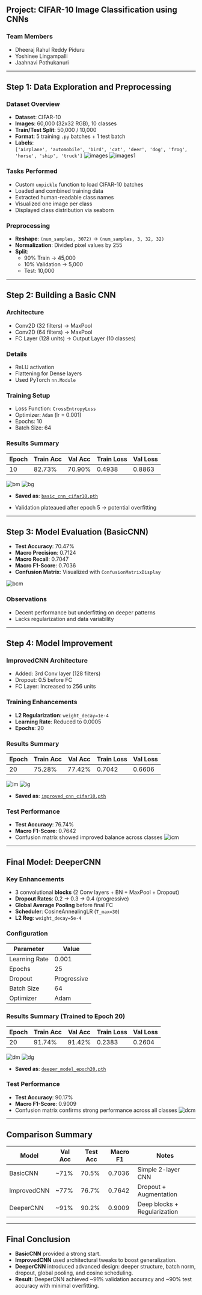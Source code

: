   ## Project: CIFAR-10 Image Classification using CNNs

### **Team Members**
- Dheeraj Rahul Reddy Piduru
- Yoshinee Lingampalli 
- Jaahnavi Pothukanuri

---

## Step 1: Data Exploration and Preprocessing

### Dataset Overview
- **Dataset**: CIFAR-10  
- **Images**: 60,000 (32x32 RGB), 10 classes  
- **Train/Test Split**: 50,000 / 10,000  
- **Format**: 5 training `.py` batches + 1 test batch  
- **Labels**:  
  `['airplane', 'automobile', 'bird', 'cat', 'deer', 'dog', 'frog', 'horse', 'ship', 'truck']`
  ![images](assets/10images.png)
  ![images1](assets/distribution.png)

### Tasks Performed
- Custom `unpickle` function to load CIFAR-10 batches
- Loaded and combined training data
- Extracted human-readable class names
- Visualized one image per class  
- Displayed class distribution via seaborn

### Preprocessing
- **Reshape**: `(num_samples, 3072)` → `(num_samples, 3, 32, 32)`  
- **Normalization**: Divided pixel values by 255  
- **Split**:
  - 90% Train → 45,000  
  - 10% Validation → 5,000  
  - Test: 10,000  

---

## Step 2: Building a Basic CNN

### Architecture
- Conv2D (32 filters) → MaxPool  
- Conv2D (64 filters) → MaxPool  
- FC Layer (128 units) → Output Layer (10 classes)

### Details
- ReLU activation
- Flattening for Dense layers
- Used PyTorch `nn.Module`

### Training Setup
- Loss Function: `CrossEntropyLoss`  
- Optimizer: `Adam` (lr = 0.001)  
- Epochs: 10  
- Batch Size: 64

### Results Summary

| Epoch | Train Acc | Val Acc | Train Loss | Val Loss |
|-------|-----------|---------|------------|----------|
| 10    | 82.73%    | 70.90%  | 0.4938     | 0.8863   |

![bm](assets/bm.png)
![bg](assets/bg.png)
  
- **Saved as**: [`basic_cnn_cifar10.pth`](./assets/basic_cnn_cifar10.pth)

- Validation plateaued after epoch 5 → potential overfitting

---

## Step 3: Model Evaluation (BasicCNN)

- **Test Accuracy**: 70.47%  
- **Macro Precision**: 0.7124  
- **Macro Recall**: 0.7047  
- **Macro F1-Score**: 0.7036  
- **Confusion Matrix**: Visualized with `ConfusionMatrixDisplay`

![bcm](assets/bcm.png)


### Observations
- Decent performance but underfitting on deeper patterns
- Lacks regularization and data variability

---

## Step 4: Model Improvement

### ImprovedCNN Architecture
- Added: 3rd Conv layer (128 filters)
- Dropout: 0.5 before FC
- FC Layer: Increased to 256 units

### Training Enhancements
- **L2 Regularization**: `weight_decay=1e-4`
- **Learning Rate**: Reduced to 0.0005
- **Epochs**: 20

### Results Summary

| Epoch | Train Acc | Val Acc | Train Loss | Val Loss |
|-------|-----------|---------|------------|----------|
| 20    | 75.28%    | 77.42%  | 0.7042     | 0.6606   |

![im](assets/im.png)
![ig](assets/ig.png)

- **Saved as**: [`improved_cnn_cifar10.pth`](./assets/improved_cnn_cifar10.pth)

### Test Performance
- **Test Accuracy**: 76.74%  
- **Macro F1-Score**: 0.7642  
- Confusion matrix showed improved balance across classes
![icm](assets/icm.png)
---

## Final Model: DeeperCNN

### Key Enhancements
- 3 convolutional **blocks** (2 Conv layers + BN + MaxPool + Dropout)
- **Dropout Rates**: 0.2 → 0.3 → 0.4 (progressive)
- **Global Average Pooling** before final FC
- **Scheduler**: CosineAnnealingLR (`T_max=30`)
- **L2 Reg**: `weight_decay=5e-4`

### Configuration

| Parameter         | Value     |
|------------------|-----------|
| Learning Rate     | 0.001     |
| Epochs            | 25        |
| Dropout           | Progressive |
| Batch Size        | 64        |
| Optimizer         | Adam      |

### Results Summary (Trained to Epoch 20)

| Epoch | Train Acc | Val Acc | Train Loss | Val Loss |
|-------|-----------|---------|------------|----------|
| 20    | 91.74%    | 91.42%  | 0.2383     | 0.2604   |

![dm](assets/dm.png)
![dg](assets/dg.png)

- **Saved as**: [`deeper_model_epoch20.pth`](./assets/deeper_model_epoch20.pth)

### Test Performance
- **Test Accuracy**: 90.17%  
- **Macro F1-Score**: 0.9009  
- Confusion matrix confirms strong performance across all classes
![dcm](assets/dcm.png)

---

## Comparison Summary

| Model       | Val Acc | Test Acc | Macro F1 | Notes                         |
|-------------|---------|----------|-----------|-------------------------------|
| BasicCNN    | ~71%    | 70.5%    | 0.7036    | Simple 2-layer CNN            |
| ImprovedCNN | ~77%    | 76.7%    | 0.7642    | Dropout + Augmentation        |
| DeeperCNN   | ~91%    | 90.2%    | 0.9009    | Deep blocks + Regularization  |

---

## Final Conclusion

- **BasicCNN** provided a strong start.
- **ImprovedCNN** used architectural tweaks to boost generalization.
- **DeeperCNN** introduced advanced design: deeper structure, batch norm, dropout, global pooling, and cosine scheduling.
- **Result**: DeeperCNN achieved ~91% validation accuracy and ~90% test accuracy with minimal overfitting.

